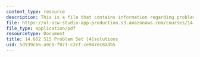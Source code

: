 ```yaml
---
content_type: resource
description: This is a file that contains information regarding problem set 4 solutions.
file: https://ol-ocw-studio-app-production.s3.amazonaws.com/courses/14-662-labor-economics-ii-spring-2015/5d939c66a9c0f071c2cfce947ec8adb5_MIT14_662S15_pset4_sol.pdf
file_type: application/pdf
resourcetype: Document
title: 14.662 S15 Problem Set [4]solutions
uid: 5d939c66-a9c0-f071-c2cf-ce947ec8adb5
---
```

